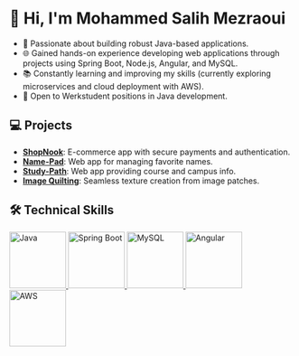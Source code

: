 # 👋 Hi, I'm Mohammed Salih Mezraoui

- 🚀 Passionate about building robust Java-based applications.
- 🌐 Gained hands-on experience developing web applications through projects using Spring Boot, Node.js, Angular, and MySQL.
- 📚 Constantly learning and improving my skills (currently exploring microservices and cloud deployment with AWS).
- 💼 Open to Werkstudent positions in Java development.

## 💻 Projects

- **[ShopNook](https://github.com/SalihMezraoui/ShopNook)**: E-commerce app with secure payments and authentication.
- **[Name-Pad](https://github.com/SalihMezraoui/name-pad)**: Web app for managing favorite names.
- **[Study-Path](https://github.com/SalihMezraoui/study-path)**: Web app providing course and campus info.
- **[Image Quilting](https://github.com/SalihMezraoui/image-quilting)**: Seamless texture creation from image patches.

## 🛠 Technical Skills

<a href="https://www.java.com">
  <img src="https://example.com/java-icon.png" alt="Java" width="100" height="100"/>
</a>

<a href="https://spring.io/projects/spring-boot">
  <img src="https://example.com/springboot-icon.png" alt="Spring Boot" width="100" height="100"/>
</a>

<a href="https://www.mysql.com">
  <img src="https://example.com/mysql-icon.png" alt="MySQL" width="100" height="100"/>
</a>

<a href="https://angular.io">
  <img src="https://example.com/angular-icon.png" alt="Angular" width="100" height="100"/>
</a>

<a href="https://aws.amazon.com">
  <img src="https://example.com/aws-icon.png" alt="AWS" width="100" height="100"/>
</a>





